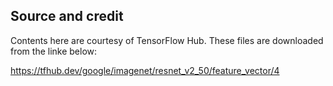 ## Source and credit

Contents here are courtesy of TensorFlow Hub. These files are downloaded from the linke below:

https://tfhub.dev/google/imagenet/resnet_v2_50/feature_vector/4
